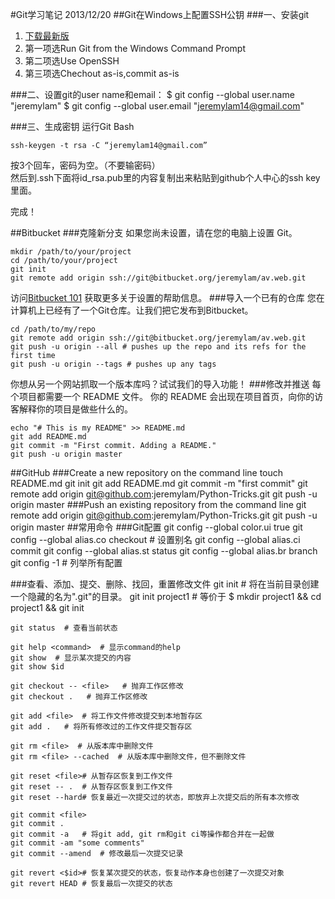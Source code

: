 #Git学习笔记
2013/12/20
##Git在Windows上配置SSH公钥
###一、安装git
1. [下载最新版](http://git-scm.com/download/win)
1. 第一项选Run Git from the Windows Command Prompt
1. 第二项选Use OpenSSH
1. 第三项选Chechout as-is,commit as-is

###二、设置git的user name和email：
    $ git config --global user.name "jeremylam" 
    $ git config --global user.email "jeremylam14@gmail.com"

###三、生成密钥
运行Git Bash

	ssh-keygen -t rsa -C “jeremylam14@gmail.com”
按3个回车，密码为空。（不要输密码）  
然后到.ssh下面将id_rsa.pub里的内容复制出来粘贴到github个人中心的ssh key里面。

完成！

##Bitbucket
###克隆新分支
如果您尚未设置，请在您的电脑上设置 Git。

	mkdir /path/to/your/project
	cd /path/to/your/project
	git init
	git remote add origin ssh://git@bitbucket.org/jeremylam/av.web.git
访问[Bitbucket 101](https://confluence.atlassian.com/x/cgozDQ?utm_source=internal&utm_medium=link&utm_campaign=blank_repo) 获取更多关于设置的帮助信息。
###导入一个已有的仓库
您在计算机上已经有了一个Git仓库。让我们把它发布到Bitbucket。

	cd /path/to/my/repo
	git remote add origin ssh://git@bitbucket.org/jeremylam/av.web.git
	git push -u origin --all # pushes up the repo and its refs for the first time
	git push -u origin --tags # pushes up any tags

你想从另一个网站抓取一个版本库吗？试试我们的导入功能！
###修改并推送
每个项目都需要一个 README 文件。 你的 README 会出现在项目首页，向你的访客解释你的项目是做些什么的。

	echo "# This is my README" >> README.md
	git add README.md
	git commit -m "First commit. Adding a README."
	git push -u origin master
##GitHub
###Create a new repository on the command line
	touch README.md
	git init
	git add README.md
	git commit -m "first commit"
	git remote add origin git@github.com:jeremylam/Python-Tricks.git
	git push -u origin master
###Push an existing repository from the command line
	git remote add origin git@github.com:jeremylam/Python-Tricks.git
	git push -u origin master
##常用命令
###Git配置
    git config --global color.ui true
    git config --global alias.co checkout  # 设置别名
    git config --global alias.ci commit
    git config --global alias.st status
    git config --global alias.br branch
    git config -1  # 列举所有配置

###查看、添加、提交、删除、找回，重置修改文件
	git init  # 将在当前目录创建一个隐藏的名为".git"的目录。
	git init project1  # 等价于 $ mkdir project1 && cd project1 && git init
	
	git status  # 查看当前状态  
    
	git help <command>  # 显示command的help
    git show  # 显示某次提交的内容
    git show $id
    
	git checkout -- <file>   # 抛弃工作区修改
    git checkout .   # 抛弃工作区修改
    
	git add <file>  # 将工作文件修改提交到本地暂存区
    git add .   # 将所有修改过的工作文件提交暂存区
    
	git rm <file>  # 从版本库中删除文件
    git rm <file> --cached  # 从版本库中删除文件，但不删除文件

    git reset <file># 从暂存区恢复到工作文件
    git reset -- .  # 从暂存区恢复到工作文件
    git reset --hard# 恢复最近一次提交过的状态，即放弃上次提交后的所有本次修改

    git commit <file>
    git commit .
    git commit -a   # 将git add, git rm和git ci等操作都合并在一起做
    git commit -am "some comments"
    git commit --amend  # 修改最后一次提交记录

    git revert <$id># 恢复某次提交的状态，恢复动作本身也创建了一次提交对象
    git revert HEAD # 恢复最后一次提交的状态
    
